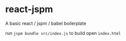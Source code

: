 # react-jspm
A basic react / jspm / babel boilerplate

run `jspm bundle src/index.js` to build
open `index.html`
